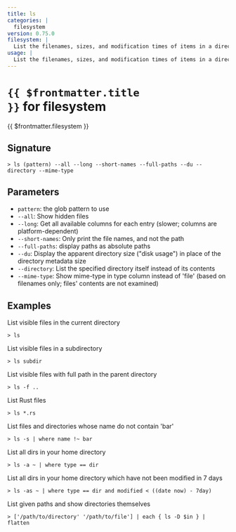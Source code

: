 ```yaml
---
title: ls
categories: |
  filesystem
version: 0.75.0
filesystem: |
  List the filenames, sizes, and modification times of items in a directory.
usage: |
  List the filenames, sizes, and modification times of items in a directory.
---
```


# <code>{{ $frontmatter.title }}</code> for filesystem

<div class='command-title'>{{ $frontmatter.filesystem }}</div>

## Signature

```> ls (pattern) --all --long --short-names --full-paths --du --directory --mime-type```

## Parameters

 -  `pattern`: the glob pattern to use
 -  `--all`: Show hidden files
 -  `--long`: Get all available columns for each entry (slower; columns are platform-dependent)
 -  `--short-names`: Only print the file names, and not the path
 -  `--full-paths`: display paths as absolute paths
 -  `--du`: Display the apparent directory size ("disk usage") in place of the directory metadata size
 -  `--directory`: List the specified directory itself instead of its contents
 -  `--mime-type`: Show mime-type in type column instead of 'file' (based on filenames only; files' contents are not examined)

## Examples

List visible files in the current directory
```shell
> ls
```

List visible files in a subdirectory
```shell
> ls subdir
```

List visible files with full path in the parent directory
```shell
> ls -f ..
```

List Rust files
```shell
> ls *.rs
```

List files and directories whose name do not contain 'bar'
```shell
> ls -s | where name !~ bar
```

List all dirs in your home directory
```shell
> ls -a ~ | where type == dir
```

List all dirs in your home directory which have not been modified in 7 days
```shell
> ls -as ~ | where type == dir and modified < ((date now) - 7day)
```

List given paths and show directories themselves
```shell
> ['/path/to/directory' '/path/to/file'] | each { ls -D $in } | flatten
```
